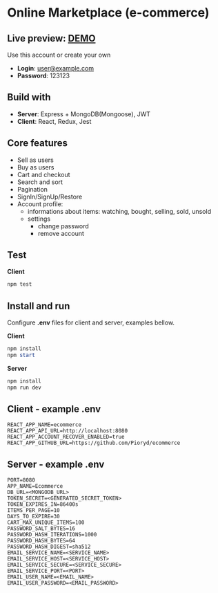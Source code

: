# Online Marketplace (e-commerce)

## Live preview: [DEMO](https://igneous-etching-301316.ew.r.appspot.com/)

Use this account or create your own

- **Login**: user@example.com
- **Password**: 123123

## Build with

- **Server**: Express + MongoDB(Mongoose), JWT
- **Client**: React, Redux, Jest

## Core features

- Sell as users
- Buy as users
- Cart and checkout
- Search and sort
- Pagination
- SignIn/SignUp/Restore
- Account profile:
  - informations about items: watching, bought, selling, sold, unsold
  - settings
    - change password
    - remove account

## Test

**Client**
```powershell
npm test
```
## Install and run

Configure **.env** files for client and server, examples bellow.

**Client**
```powershell
npm install
npm start
```

**Server**
```powershell
npm install
npm run dev
```

## Client - example .env

```environment
REACT_APP_NAME=ecommerce
REACT_APP_API_URL=http://localhost:8080
REACT_APP_ACCOUNT_RECOVER_ENABLED=true
REACT_APP_GITHUB_URL=https://github.com/Pioryd/ecommerce
```

## Server - example .env

```environment
PORT=8080
APP_NAME=Ecommerce
DB_URL=<MONGODB_URL>
TOKEN_SECRET=<GENERATED_SECRET_TOKEN>
TOKEN_EXPIRES_IN=86400s
ITEMS_PER_PAGE=10
DAYS_TO_EXPIRE=30
CART_MAX_UNIQUE_ITEMS=100
PASSWORD_SALT_BYTES=16
PASSWORD_HASH_ITERATIONS=1000
PASSWORD_HASH_BYTES=64
PASSWORD_HASH_DIGEST=sha512
EMAIL_SERVICE_NAME=<SERVICE_NAME>
EMAIL_SERVICE_HOST=<SERVICE_HOST>
EMAIL_SERVICE_SECURE=<SERVICE_SECURE>
EMAIL_SERVICE_PORT=<PORT>
EMAIL_USER_NAME=<EMAIL_NAME>
EMAIL_USER_PASSWORD=<EMAIL_PASSWORD>
```
